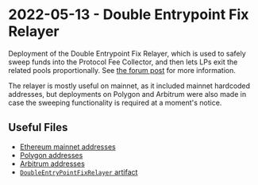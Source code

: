 # 2022-05-13 - Double Entrypoint Fix Relayer

Deployment of the Double Entrypoint Fix Relayer, which is used to safely sweep funds into the Protocol Fee Collector, and then lets LPs exit the related pools proportionally. See [the forum post](https://forum.balancer.fi/t/medium-severity-bug-found/3161) for more information.

The relayer is mostly useful on mainnet, as it included mainnet hardcoded addresses, but deployments on Polygon and Arbitrum were also made in case the sweeping functionality is required at a moment's notice.

## Useful Files

- [Ethereum mainnet addresses](./output/mainnet.json)
- [Polygon addresses](./output/polygon.json)
- [Arbitrum addresses](./output/arbitrum.json)
- [`DoubleEntryPointFixRelayer` artifact](./artifact/DoubleEntryPointFixRelayer.json)
